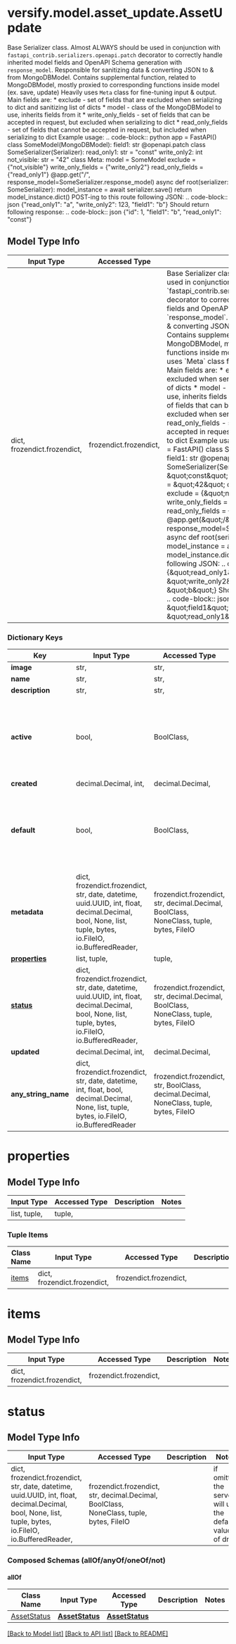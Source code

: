 # versify.model.asset_update.AssetUpdate

Base Serializer class.  Almost ALWAYS should be used in conjunction with `fastapi_contrib.serializers.openapi.patch` decorator to correctly handle inherited model fields and OpenAPI Schema generation with `response_model`.  Responsible for sanitizing data & converting JSON to & from MongoDBModel.  Contains supplemental function, related to MongoDBModel, mostly proxied to corresponding functions inside model (ex. save, update)  Heavily uses `Meta` class for fine-tuning input & output. Main fields are:     * exclude - set of fields that are excluded when serializing to dict                 and sanitizing list of dicts     * model - class of the MongoDBModel to use, inherits fields from it     * write_only_fields - set of fields that can be accepted in request,                           but excluded when serializing to dict     * read_only_fields - set of fields that cannot be accepted in request,                           but included when serializing to dict  Example usage:  .. code-block:: python      app = FastAPI()       class SomeModel(MongoDBModel):         field1: str       @openapi.patch     class SomeSerializer(Serializer):         read_only1: str = \"const\"         write_only2: int         not_visible: str = \"42\"          class Meta:             model = SomeModel             exclude = {\"not_visible\"}             write_only_fields = {\"write_only2\"}             read_only_fields = {\"read_only1\"}       @app.get(\"/\", response_model=SomeSerializer.response_model)     async def root(serializer: SomeSerializer):         model_instance = await serializer.save()         return model_instance.dict()  POST-ing to this route following JSON:  .. code-block:: json      {\"read_only1\": \"a\", \"write_only2\": 123, \"field1\": \"b\"}  Should return following response:  .. code-block:: json      {\"id\": 1, \"field1\": \"b\", \"read_only1\": \"const\"}

## Model Type Info
Input Type | Accessed Type | Description | Notes
------------ | ------------- | ------------- | -------------
dict, frozendict.frozendict,  | frozendict.frozendict,  | Base Serializer class.  Almost ALWAYS should be used in conjunction with &#x60;fastapi_contrib.serializers.openapi.patch&#x60; decorator to correctly handle inherited model fields and OpenAPI Schema generation with &#x60;response_model&#x60;.  Responsible for sanitizing data &amp; converting JSON to &amp; from MongoDBModel.  Contains supplemental function, related to MongoDBModel, mostly proxied to corresponding functions inside model (ex. save, update)  Heavily uses &#x60;Meta&#x60; class for fine-tuning input &amp; output. Main fields are:     * exclude - set of fields that are excluded when serializing to dict                 and sanitizing list of dicts     * model - class of the MongoDBModel to use, inherits fields from it     * write_only_fields - set of fields that can be accepted in request,                           but excluded when serializing to dict     * read_only_fields - set of fields that cannot be accepted in request,                           but included when serializing to dict  Example usage:  .. code-block:: python      app &#x3D; FastAPI()       class SomeModel(MongoDBModel):         field1: str       @openapi.patch     class SomeSerializer(Serializer):         read_only1: str &#x3D; \&quot;const\&quot;         write_only2: int         not_visible: str &#x3D; \&quot;42\&quot;          class Meta:             model &#x3D; SomeModel             exclude &#x3D; {\&quot;not_visible\&quot;}             write_only_fields &#x3D; {\&quot;write_only2\&quot;}             read_only_fields &#x3D; {\&quot;read_only1\&quot;}       @app.get(\&quot;/\&quot;, response_model&#x3D;SomeSerializer.response_model)     async def root(serializer: SomeSerializer):         model_instance &#x3D; await serializer.save()         return model_instance.dict()  POST-ing to this route following JSON:  .. code-block:: json      {\&quot;read_only1\&quot;: \&quot;a\&quot;, \&quot;write_only2\&quot;: 123, \&quot;field1\&quot;: \&quot;b\&quot;}  Should return following response:  .. code-block:: json      {\&quot;id\&quot;: 1, \&quot;field1\&quot;: \&quot;b\&quot;, \&quot;read_only1\&quot;: \&quot;const\&quot;} | 

### Dictionary Keys
Key | Input Type | Accessed Type | Description | Notes
------------ | ------------- | ------------- | ------------- | -------------
**image** | str,  | str,  |  | 
**name** | str,  | str,  |  | 
**description** | str,  | str,  |  | 
**active** | bool,  | BoolClass,  |  | [optional] if omitted the server will use the default value of True
**created** | decimal.Decimal, int,  | decimal.Decimal,  |  | [optional] 
**default** | bool,  | BoolClass,  |  | [optional] if omitted the server will use the default value of False
**metadata** | dict, frozendict.frozendict, str, date, datetime, uuid.UUID, int, float, decimal.Decimal, bool, None, list, tuple, bytes, io.FileIO, io.BufferedReader,  | frozendict.frozendict, str, decimal.Decimal, BoolClass, NoneClass, tuple, bytes, FileIO |  | [optional] if omitted the server will use the default value of {}
**[properties](#properties)** | list, tuple,  | tuple,  |  | [optional] 
**[status](#status)** | dict, frozendict.frozendict, str, date, datetime, uuid.UUID, int, float, decimal.Decimal, bool, None, list, tuple, bytes, io.FileIO, io.BufferedReader,  | frozendict.frozendict, str, decimal.Decimal, BoolClass, NoneClass, tuple, bytes, FileIO |  | [optional] if omitted the server will use the default value of draft
**updated** | decimal.Decimal, int,  | decimal.Decimal,  |  | [optional] 
**any_string_name** | dict, frozendict.frozendict, str, date, datetime, int, float, bool, decimal.Decimal, None, list, tuple, bytes, io.FileIO, io.BufferedReader | frozendict.frozendict, str, BoolClass, decimal.Decimal, NoneClass, tuple, bytes, FileIO | any string name can be used but the value must be the correct type | [optional]

# properties

## Model Type Info
Input Type | Accessed Type | Description | Notes
------------ | ------------- | ------------- | -------------
list, tuple,  | tuple,  |  | 

### Tuple Items
Class Name | Input Type | Accessed Type | Description | Notes
------------- | ------------- | ------------- | ------------- | -------------
[items](#items) | dict, frozendict.frozendict,  | frozendict.frozendict,  |  | 

# items

## Model Type Info
Input Type | Accessed Type | Description | Notes
------------ | ------------- | ------------- | -------------
dict, frozendict.frozendict,  | frozendict.frozendict,  |  | 

# status

## Model Type Info
Input Type | Accessed Type | Description | Notes
------------ | ------------- | ------------- | -------------
dict, frozendict.frozendict, str, date, datetime, uuid.UUID, int, float, decimal.Decimal, bool, None, list, tuple, bytes, io.FileIO, io.BufferedReader,  | frozendict.frozendict, str, decimal.Decimal, BoolClass, NoneClass, tuple, bytes, FileIO |  | if omitted the server will use the default value of draft

### Composed Schemas (allOf/anyOf/oneOf/not)
#### allOf
Class Name | Input Type | Accessed Type | Description | Notes
------------- | ------------- | ------------- | ------------- | -------------
[AssetStatus](AssetStatus.md) | [**AssetStatus**](AssetStatus.md) | [**AssetStatus**](AssetStatus.md) |  | 

[[Back to Model list]](../../README.md#documentation-for-models) [[Back to API list]](../../README.md#documentation-for-api-endpoints) [[Back to README]](../../README.md)

